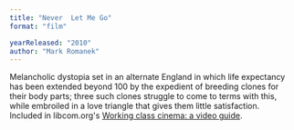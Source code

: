 ```yaml
---
title: "Never  Let Me Go"
format: "film"

yearReleased: "2010"
author: "Mark Romanek"
---
```

 Melancholic dystopia set in an alternate England in which life expectancy has  been extended beyond 100 by the expedient of breeding clones for their body  parts; three such clones struggle to come to terms with this, while embroiled in  a love triangle that gives them little satisfaction.
  
 Included in libcom.org's <a href="https://libcom.org/library/working-class-cinema-video-guide">Working  class cinema: a video guide</a>.
  